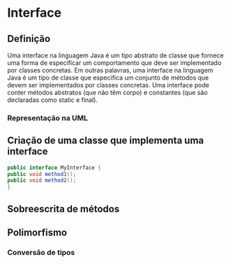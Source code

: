 
# Interface
## Definição
  
Uma interface na linguagem Java é um tipo abstrato de classe que fornece uma forma de especificar um comportamento que deve ser implementado por classes concretas. 
Em outras palavras, uma interface na linguagem Java é um tipo de classe que especifica um conjunto de métodos que devem ser implementados por classes concretas. Uma interface pode conter métodos abstratos (que não têm corpo) e constantes (que são declaradas como static e final).



### Representação na UML
## Criação de uma classe que implementa uma interface

```java
public interface MyInterface {
public void method1();  
public void method2();  
}
```
## Sobreescrita de métodos
## Polimorfismo
### Conversão de tipos

